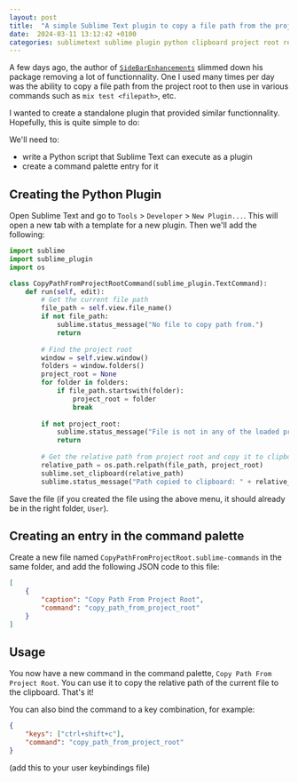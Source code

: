 ```yaml
---
layout: post
title:  "A simple Sublime Text plugin to copy a file path from the project root"
date:  2024-03-11 13:12:42 +0100
categories: sublimetext sublime plugin python clipboard project root relative
---
```


A few days ago, the author of
[`SideBarEnhancements`](https://packagecontrol.io/packages/SideBarEnhancements) slimmed down his
package removing a lot of functionnality. One I used many times per day was the ability to copy a
file path from the project root to then use in various commands such as `mix test <filepath>`, etc.

I wanted to create a standalone plugin that provided similar functionnality. Hopefully, this is
quite simple to do:

We'll need to:

* write a Python script that Sublime Text can execute as a plugin
* create a command palette entry for it

## Creating the Python Plugin

Open Sublime Text and go to `Tools` > `Developer` > `New Plugin...`. This will open a new tab with
a template for a new plugin. Then we'll add the following:

```python
import sublime
import sublime_plugin
import os

class CopyPathFromProjectRootCommand(sublime_plugin.TextCommand):
    def run(self, edit):
        # Get the current file path
        file_path = self.view.file_name()
        if not file_path:
            sublime.status_message("No file to copy path from.")
            return
        
        # Find the project root
        window = self.view.window()
        folders = window.folders()
        project_root = None
        for folder in folders:
            if file_path.startswith(folder):
                project_root = folder
                break
        
        if not project_root:
            sublime.status_message("File is not in any of the loaded projects.")
            return
        
        # Get the relative path from project root and copy it to clipboard
        relative_path = os.path.relpath(file_path, project_root)
        sublime.set_clipboard(relative_path)
        sublime.status_message("Path copied to clipboard: " + relative_path)
```

Save the file (if you created the file using the above menu, it should already be in the right
folder, `User`).

## Creating an entry in the command palette

Create a new file named `CopyPathFromProjectRoot.sublime-commands` in the same folder, and add the
following JSON code to this file:

```json
[
    {
        "caption": "Copy Path From Project Root",
        "command": "copy_path_from_project_root"
    }
]
```

## Usage

You now have a new command in the command palette, `Copy Path From Project Root`. You can use it to
copy the relative path of the current file to the clipboard. That's it!

You can also bind the command to a key combination, for example:

```json
{
    "keys": ["ctrl+shift+c"],
    "command": "copy_path_from_project_root"
}
```

(add this to your user keybindings file)
